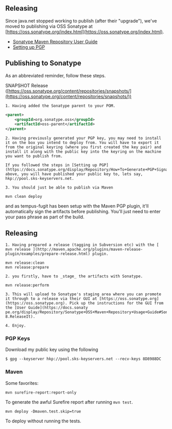 
## Releasing

Since java.net stopped working to publish (after their "upgrade"), we've moved to publishing via OSS Sonatype at [https://oss.sonatype.org/index.html](https://oss.sonatype.org/index.html).

  * [Sonatype Maven Repository User Guide](https://docs.sonatype.org/display/Repository/Sonatype+OSS+Maven+Repository+Usage+Guide)
  * [Setting up PGP](https://docs.sonatype.org/display/Repository/How+To+Generate+PGP+Signatures+With+Maven)

## Publishing to Sonatype

As an abbreviated reminder, follow these steps.

SNAPSHOT Release ([https://oss.sonatype.org/content/repositories/snapshots/](https://oss.sonatype.org/content/repositories/snapshots/))

    1. Having added the Sonatype parent to your POM.

``` xml
<parent>
    <groupId>org.sonatype.oss</groupId>
    <artifactId>oss-parent</artifactId>
</parent>
```

    2. Having previously generated your PGP key, you may need to install it on the box you intend to deploy from. You will have to export it from the original keyring (where you first created the key pair) and install it along with the public key into the keyring on the machine you want to publish from.

    If you followed the steps in [Setting up PGP](https://docs.sonatype.org/display/Repository/How+To+Generate+PGP+Signatures+With+Maven) above, you will have published your public key to, lets say, hkp://pool.sks-keyservers.net.

    3. You should just be able to publish via Maven

    mvn clean deploy


and as tempus-fugit has been setup with the Maven PGP plugin, it'll automatically sign the artifacts before publishing. You'll just need to enter your pass phrase as part of the build.

## Releasing

    1. Having prepared a release (tagging in Subversion etc) with the [ mvn release ](http://maven.apache.org/plugins/maven-release-plugin/examples/prepare-release.html) plugin.

    mvn release:clean
    mvn release:prepare

    2. you firstly, have to _stage_ the artifacts with Sonatype.

    mvn release:perform

    3. This will upload to Sonatype's staging area where you can promote it through to a release via their GUI at [https://oss.sonatype.org](https://oss.sonatype.org). Pick up the instructions for the GUI from the [User Guide](https://docs.sonaty pe.org/display/Repository/Sonatype+OSS+Maven+Repository+Usage+Guide#SonatypeOSSMavenRepositoryUsageGuide-8.ReleaseIt).

    4. Enjoy.


### PGP Keys

Download my public key using the following

    $ gpg --keyserver hkp://pool.sks-keyservers.net --recv-keys 8D8988DC

### Maven

Some favorites:


    mvn surefire-report:report-only

To generate the awful Surefire report after running `mvn test`.


    mvn deploy -Dmaven.test.skip=true

To deploy without running the tests.